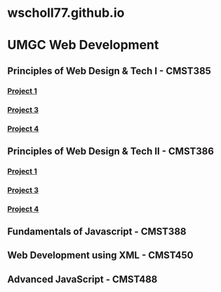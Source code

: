 # wscholl77.github.io
# UMGC Web Development 
## Principles of Web Design & Tech I - CMST385  
### [Project 1](https://wscholl77.github.io/cmst385/Project1/index.html)  
### [Project 3](https://wscholl77.github.io/cmst385/Project3/index.html)  
### [Project 4](https://wscholl77.github.io/cmst385/project4/index.html)  
## Principles of Web Design & Tech II - CMST386  
### [Project 1](https://wscholl77.github.io/cmst386/wwwroot/project1/gallery.html)  
### [Project 3](https://wscholl77.github.io/cmst386/wwwroot/project3/project3.html)  
### [Project 4](https://wscholl77.github.io/cmst386/wwwroot/project4/home.html)  
## Fundamentals of Javascript - CMST388  
## Web Development using XML - CMST450  
## Advanced JavaScript - CMST488  
